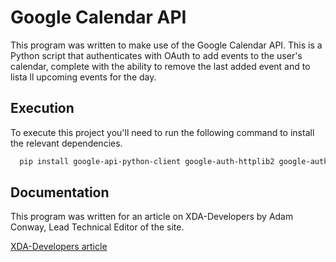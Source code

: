# Google Calendar API

This program was written to make use of the Google Calendar API. This is a Python script that authenticates with OAuth to add events to the user's calendar, complete with the ability to remove the last added event and to lista ll upcoming events for the day.



## Execution

To execute this project you'll need to run the following command to install the relevant dependencies.

```bash
  pip install google-api-python-client google-auth-httplib2 google-auth-oauthlib pytz
```

## Documentation
This program was written for an article on XDA-Developers by Adam Conway, Lead Technical Editor of the site.

[XDA-Developers article](https://www.xda-developers.com/how-smart-google-calendar-python/)
